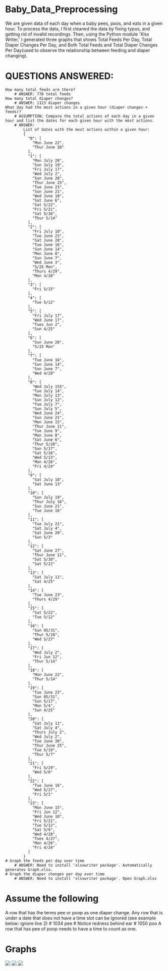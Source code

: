 # Baby_Data_Preprocessing
We are given data of each day when a baby pees, poos, and eats in a given hour. To process the data, I first cleaned the data by fixing typos, and getting rid of invalid 
recordings. Then, using the Python module 'Xlsx Writer,' I generated three graphs that shows Total Feeds Per Day, Total Diaper Changes Per Day, and Both Total Feeds and Total Diaper Changes Per Day(used to observe the relationship between feeding and diaper changing).

# QUESTIONS ANSWERED:
    How many total feeds are there?
        # ANSWER: 776 total feeds
    How many total diaper changes?
        # ANSWER: 1123 diaper changes
    What day had the most actions in a given hour (diaper changes + feeds)?
        # ASSUMPTION: Compare the total actions of each day in a given hour and list the dates for each given hour with the most actions.
        # ANSWER:
            List of dates with the most actions within a given hour:                            
            {                                         
              "0": [                                  
                "Mon June 22",                        
                "Thur June 18"                        
              ],                                      
              "1": [                                  
                "Mon July 20",                        
                "Sun July 19",                        
                "Fri July 17",                        
                "Wed July 2",                         
                "Sun June 28",                        
                "Thur June 25",                       
                "Tue June 23",                        
                "Sun June 21",                        
                "Wed June 10",                        
                "Sat June 6",                         
                "Sat 5/22",                           
                "Fri 5/21",                           
                "Sat 5/16",                           
                "Thur 5/14"                           
              ],                                      
              "2": [                                  
                "Fri July 10",                        
                "Tue June 23",                        
                "Sat June 20",                        
                "Tue June 16",                        
                "Sun June 14",                        
                "Mon June 8",                         
                "Sun June 7",                         
                "Wed June 3",                         
                "5/25 Mon",                           
                "Thurs 4/29",                         
                "Mon 4/26"                            
              ],                                      
              "3": [                                  
                "Fri 5/15"                            
              ],                                      
              "4": [                                  
                "Tue 5/12"                            
              ],                                      
              "5": [                                  
                "Fri July 17",                        
                "Wed June 17",                        
                "Tues Jun 2",                         
                "Sun 4/25"                            
              ],                                      
              "6": [                                  
                "Sun June 28",                        
                "5/25 Mon"                            
              ],                                      
              "7": [                                  
                "Tue June 16",                        
                "Sun June 14",                        
                "Sun June 7",                         
                "Wed 4/28"                            
              ],                                      
              "8": [                                  
                "Wed July 155",                       
                "Tue July 14",                        
                "Mon July 13",                        
                "Sun July 12",                        
                "Tue July 7",                         
                "Sun July 5",                         
                "Wed June 24",                        
                "Sun June 21",                        
                "Mon June 15",                        
                "Thur June 11",                       
                "Tue June 9",                         
                "Mon June 8",                         
                "Sat June 6",                         
                "Thur 5/28",                          
                "Sun 5/17",                           
                "Sat 5/16",                           
                "Wed 5/13",                           
                "Mon 4/26",                           
                "Fri 4/24"                            
              ],                                      
              "9": [                                  
                "Sat July 18",                        
                "Sat June 13"                         
              ],                                      
              "10": [                                 
                "Sun July 19",                        
                "Thur July 16",                       
                "Sun June 21",                        
                "Tue June 16"                         
              ],                                      
              "11": [                                 
                "Tue July 21",                        
                "Sat July 4",                         
                "Sat June 20",                        
                "Sun 5/3"                             
              ],                                      
              "12": [                                 
                "Sat June 27",                        
                "Thur June 11",                       
                "Sat 5/30",                           
                "Sat 5/22"                            
              ],                                      
              "13": [                                 
                "Sat July 11",                        
                "Sat 4/25"                            
              ],                                      
              "14": [                                 
                "Tue June 23",                        
                "Thurs 4/29"                          
              ],                                      
              "15": [                                 
                "Sat 5/22",                           
                "Tue 5/12"                            
              ],                                      
              "16": [                                 
                "Sun 05/31",                          
                "Thur 5/28",                          
                "Wed 5/27"                            
              ],                                      
              "17": [                                 
                "Wed July 2",                         
                "Fri Jun 12",                         
                "Thur 5/14"                           
              ],                                      
              "18": [                                 
                "Mon June 22",                        
                "Thur 5/14"                           
              ],                                      
              "19": [                                 
                "Tue June 23",                        
                "Sun 05/31",                          
                "Sun 5/17",                           
                "Mon 5/4",                            
                "Sun 4/25"                            
              ],                                      
              "20": [                                 
                "Sat July 11",                        
                "Sat July 4",                         
                "Thurs July 2",                       
                "Wed July 2",                         
                "Tue June 30",                        
                "Thur June 25",                       
                "Tue 5/19",                           
                "Thur 5/7"                            
              ],                                      
              "21": [                                 
                "Fri 5/29",                           
                "Wed 5/6"                             
              ],                                      
              "22": [                                 
                "Tue June 16",                        
                "Wed 5/27",                           
                "Fri 5/1"                             
              ],                                      
              "23": [                                 
                "Mon June 15",                        
                "Fri Jun 12",                         
                "Wed June 10",                        
                "Fri 5/21",                           
                "Tue 5/12",                           
                "Sat 5/9",                            
                "Wed 4/28",                           
                "Tues 4/27",                          
                "Mon 4/26",                           
                "Fri 4/24"                            
              ]                                       
            } 
    # Graph the feeds per day over time
        # ANSWER: Need to install 'xlsxwriter package'. Automatically generates Graph.xlsx. 
    # Graph the diaper changes per day over time
        # ANSWER: Need to install 'xlsxwriter package'. Open Graph.xlsx 

# Assume the following
A row that has the terms pee or poop as one diaper change.
Any row that is under a date that does not have a time slot can be ignored (see example below: ignore line 2)
    # 1034 pee
    # Notice redness behind ear
    # 1050 poo
A row that has pee of poop needs to have a time to count as one.

# Graphs
<img src=“https://github.com/gabrielleviray/Baby_Data_Preprocessing/blob/master/FeedsVersusDay.PNG”>
<img src=“https://github.com/KrisKasprzak/ILI9341_t3_controls”>
<img src=“https://github.com/KrisKasprzak/ILI9341_t3_controls”>
